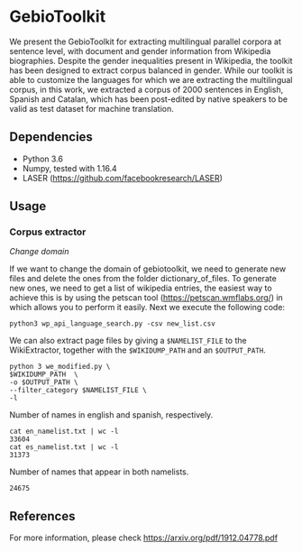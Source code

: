 # GebioToolkit

We present the GebioToolkit for extracting multilingual parallel corpora at sentence level, with document and gender information from Wikipedia biographies. Despite the gender inequalities present in Wikipedia, the toolkit has been designed to extract corpus balanced in gender. 
While our toolkit is able to customize the languages for which we are extracting the multilingual corpus, in this work, we extracted a corpus of 2000 sentences in English, Spanish and Catalan, which has been post-edited by native speakers to be valid as test dataset for machine translation.

## Dependencies

* Python 3.6
* Numpy, tested with 1.16.4
* LASER (https://github.com/facebookresearch/LASER)

## Usage

### Corpus extractor

_Change domain_

If we want to change the domain of gebiotoolkit, we need to generate new files and delete the ones from the folder dictionary_of_files. To generate new ones, we need to get a list of wikipedia entries, the easiest way to achieve this is by using the petscan tool (https://petscan.wmflabs.org/) in which allows you to perform it easily. Next we execute the following code:

    python3 wp_api_language_search.py -csv new_list.csv 

We can also extract page files by giving a `$NAMELIST_FILE` to the WikiExtractor, together with the `$WIKIDUMP_PATH`
 and an `$OUTPUT_PATH`.  

    python 3 we_modified.py \
    $WIKIDUMP_PATH  \
    -o $OUTPUT_PATH \
    --filter_category $NAMELIST_FILE \
    -l
    
Number of names in english and spanish, respectively.
```
cat en_namelist.txt | wc -l
33604
cat es_namelist.txt | wc -l
31373
```

Number of names that appear in both namelists.
```
24675
```

## References

For more information, please check https://arxiv.org/pdf/1912.04778.pdf

